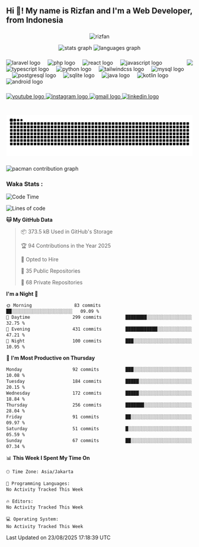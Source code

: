 <h2 align="left">Hi 👋! My name is Rizfan and I'm a Web Developer, from Indonesia</h2>

###
<p align="center"> <img src="https://komarev.com/ghpvc/?username=rizfan&label=Profile%20views&color=0e75b6&style=flat" alt="rizfan" /> </p>

<div align="center">
  <img src="https://github-readme-stats.vercel.app/api?username=Rizfan&hide_title=false&hide_rank=false&show_icons=true&include_all_commits=true&count_private=true&disable_animations=false&theme=dracula&locale=en&hide_border=false" height="150" alt="stats graph"  />
  <img src="https://github-readme-stats.vercel.app/api/top-langs?username=Rizfan&locale=en&hide_title=false&layout=compact&card_width=320&langs_count=5&theme=dracula&hide_border=false" height="150" alt="languages graph"  />
</div>

###

<img align="right" height="150" src="https://rizfn.my.id/images/biograph/1732513188.jpg"  />

###

<div align="left">
  <img src="https://cdn.jsdelivr.net/gh/devicons/devicon/icons/laravel/laravel-original.svg" height="30" alt="laravel logo"  />
  <img width="12" />
  <img src="https://cdn.jsdelivr.net/gh/devicons/devicon/icons/php/php-original.svg" height="30" alt="php logo"  />
  <img width="12" />
  <img src="https://cdn.jsdelivr.net/gh/devicons/devicon/icons/react/react-original.svg" height="30" alt="react logo"  />
  <img width="12" />
  <img src="https://cdn.jsdelivr.net/gh/devicons/devicon/icons/javascript/javascript-original.svg" height="30" alt="javascript logo"  />
  <img width="12" />
  <img src="https://cdn.jsdelivr.net/gh/devicons/devicon/icons/typescript/typescript-original.svg" height="30" alt="typescript logo"  />
  <img width="12" />
  <img src="https://cdn.jsdelivr.net/gh/devicons/devicon/icons/python/python-original.svg" height="30" alt="python logo"  />
  <img width="12" />
  <img src="https://cdn.jsdelivr.net/gh/devicons/devicon/icons/tailwindcss/tailwindcss-original-wordmark.svg" height="30" alt="tailwindcss logo"  />
  <img width="12" />
  <img src="https://cdn.jsdelivr.net/gh/devicons/devicon/icons/mysql/mysql-original.svg" height="30" alt="mysql logo"  />
  <img width="12" />
  <img src="https://cdn.jsdelivr.net/gh/devicons/devicon/icons/postgresql/postgresql-original.svg" height="30" alt="postgresql logo"  />
  <img width="12" />
  <img src="https://cdn.jsdelivr.net/gh/devicons/devicon/icons/sqlite/sqlite-original.svg" height="30" alt="sqlite logo"  />
  <img width="12" />
  <img src="https://cdn.jsdelivr.net/gh/devicons/devicon/icons/java/java-original.svg" height="30" alt="java logo"  />
  <img width="12" />
  <img src="https://cdn.jsdelivr.net/gh/devicons/devicon/icons/kotlin/kotlin-original.svg" height="30" alt="kotlin logo"  />
  <img width="12" />
  <img src="https://cdn.jsdelivr.net/gh/devicons/devicon/icons/android/android-original.svg" height="30" alt="android logo"  />
</div>

###

<div align="left">
  <a href="https://www.youtube.com/@rizfnhrly" target="_blank">
    <img src="https://img.shields.io/static/v1?message=Youtube&logo=youtube&label=&color=FF0000&logoColor=white&labelColor=&style=for-the-badge" height="35" alt="youtube logo"  />
  </a>
  <a href="https://www.instagram.com/rizfnhrly" target="_blank">
    <img src="https://img.shields.io/static/v1?message=Instagram&logo=instagram&label=&color=E4405F&logoColor=white&labelColor=&style=for-the-badge" height="35" alt="instagram logo"  />
  </a>
  <a href="rizfanher@gmail.com" target="_blank">
    <img src="https://img.shields.io/static/v1?message=Gmail&logo=gmail&label=&color=D14836&logoColor=white&labelColor=&style=for-the-badge" height="35" alt="gmail logo"  />
  </a>
  <a href="https://www.linkedin.com/in/rizfan-herlaya/" target="_blank">
    <img src="https://img.shields.io/static/v1?message=LinkedIn&logo=linkedin&label=&color=0077B5&logoColor=white&labelColor=&style=for-the-badge" height="35" alt="linkedin logo"  />
  </a>
</div>

###

<br clear="both">

<img src="https://raw.githubusercontent.com/Rizfan/Rizfan/output/snake.svg" alt="Snake animation" />

###

<picture>
  <source media="(prefers-color-scheme: dark)" srcset="https://raw.githubusercontent.com/Rizfan/Rizfan/output/pacman-contribution-graph-dark.svg">
  <source media="(prefers-color-scheme: light)" srcset="https://raw.githubusercontent.com/Rizfan/Rizfan/output/pacman-contribution-graph.svg">
  <img alt="pacman contribution graph" src="https://raw.githubusercontent.com/Rizfan/Rizfan/output/pacman-contribution-graph.svg">
</picture>

###

### Waka Stats :
<!--START_SECTION:waka-->
![Code Time](http://img.shields.io/badge/Code%20Time-721%20hrs%2046%20mins-blue)

![Lines of code](https://img.shields.io/badge/From%20Hello%20World%20I%27ve%20Written-7.8%20million%20lines%20of%20code-blue)

**🐱 My GitHub Data** 

> 📦 373.5 kB Used in GitHub's Storage 
 > 
> 🏆 94 Contributions in the Year 2025
 > 
> 💼 Opted to Hire
 > 
> 📜 35 Public Repositories 
 > 
> 🔑 68 Private Repositories 
 > 
**I'm a Night 🦉** 

```text
🌞 Morning                83 commits          ██░░░░░░░░░░░░░░░░░░░░░░░   09.09 % 
🌆 Daytime                299 commits         ████████░░░░░░░░░░░░░░░░░   32.75 % 
🌃 Evening                431 commits         ████████████░░░░░░░░░░░░░   47.21 % 
🌙 Night                  100 commits         ███░░░░░░░░░░░░░░░░░░░░░░   10.95 % 
```
📅 **I'm Most Productive on Thursday** 

```text
Monday                   92 commits          ███░░░░░░░░░░░░░░░░░░░░░░   10.08 % 
Tuesday                  184 commits         █████░░░░░░░░░░░░░░░░░░░░   20.15 % 
Wednesday                172 commits         █████░░░░░░░░░░░░░░░░░░░░   18.84 % 
Thursday                 256 commits         ███████░░░░░░░░░░░░░░░░░░   28.04 % 
Friday                   91 commits          ██░░░░░░░░░░░░░░░░░░░░░░░   09.97 % 
Saturday                 51 commits          █░░░░░░░░░░░░░░░░░░░░░░░░   05.59 % 
Sunday                   67 commits          ██░░░░░░░░░░░░░░░░░░░░░░░   07.34 % 
```


📊 **This Week I Spent My Time On** 

```text
🕑︎ Time Zone: Asia/Jakarta

💬 Programming Languages: 
No Activity Tracked This Week

🔥 Editors: 
No Activity Tracked This Week

💻 Operating System: 
No Activity Tracked This Week
```


 Last Updated on 23/08/2025 17:18:39 UTC
<!--END_SECTION:waka-->
